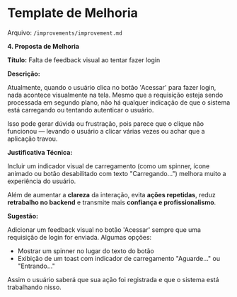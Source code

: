 # Template de Melhoria

Arquivo: `/improvements/improvement.md`

**4. Proposta de Melhoria**

**Título:** Falta de feedback visual ao tentar fazer login

**Descrição:**

Atualmente, quando o usuário clica no botão 'Acessar' para fazer login, nada acontece visualmente na tela. Mesmo que a requisição esteja sendo processada em segundo plano, não há qualquer indicação de que o sistema está carregando ou tentando autenticar o usuário.

Isso pode gerar dúvida ou frustração, pois parece que o clique não funcionou — levando o usuário a clicar várias vezes ou achar que a aplicação travou.

**Justificativa Técnica:**

Incluir um indicador visual de carregamento (como um spinner, ícone animado ou botão desabilitado com texto "Carregando...") melhora muito a experiência do usuário. 

Além de aumentar a **clareza** da interação, evita **ações repetidas**, reduz **retrabalho no backend** e transmite mais **confiança e profissionalismo**.

**Sugestão:**

Adicionar um feedback visual no botão 'Acessar' sempre que uma requisição de login for enviada. Algumas opções:

- Mostrar um spinner no lugar do texto do botão
- Exibição de um toast com indicador de carregamento "Aguarde..." ou "Entrando..."

Assim o usuário saberá que sua ação foi registrada e que o sistema está trabalhando nisso.
